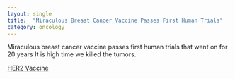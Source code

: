 ```yaml
---
layout: single
title:  "Miraculous Breast Cancer Vaccine Passes First Human Trials"
category: oncology
---
```

Miraculous breast cancer vaccine passes first human trials that went on for 20 years
It is high time we killed the tumors.

[HER2 Vaccine](https://interestingengineering.com/health/her2-breast-cancer-vaccine)